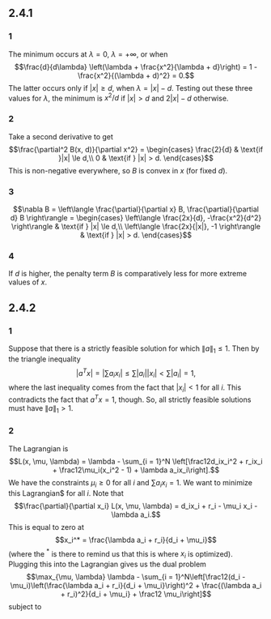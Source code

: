 ## 2.4.1
### 1
The minimum occurs at $\lambda = 0$, $\lambda = +\infty$, or when
$$\frac{d}{d\lambda} \left(\lambda + \frac{x^2}{\lambda + d}\right) = 1 - \frac{x^2}{(\lambda + d)^2} = 0.$$
The latter occurs only if $|x| \ge d$, when $\lambda = |x| - d$.  Testing out these three values for $\lambda$, the minimum is $x^2 / d$ if $|x| > d$ and $2|x| - d$ otherwise.

### 2
Take a second derivative to get
$$\frac{\partial^2 B(x, d)}{\partial x^2} = \begin{cases}
\frac{2}{d} & \text{if }|x| \le d,\\
0 & \text{if } |x| > d.
\end{cases}$$
This is non-negative everywhere, so $B$ is convex in $x$ (for fixed $d$).

### 3
$$\nabla B = \left\langle \frac{\partial}{\partial x} B, \frac{\partial}{\partial d} B \right\rangle = \begin{cases}
\left\langle \frac{2x}{d}, -\frac{x^2}{d^2} \right\rangle & \text{if } |x| \le d,\\
\left\langle \frac{2x}{|x|}, -1 \right\rangle & \text{if } |x| > d.
\end{cases}$$
### 4
If $d$ is higher, the penalty term $B$ is comparatively less for more extreme values of $x$.

## 2.4.2
### 1
Suppose that there is a strictly feasible solution for which $\|a\|_1 \le 1.$  Then by the triangle inequality
$$|a^Tx| = \left|\sum a_ix_i\right| \le \sum |a_i||x_i| < \sum|a_i| = 1,$$
where the last inequality comes from the fact that $|x_i| < 1$ for all $i$.  This contradicts the fact that $a^Tx = 1$, though.  So, all strictly feasible solutions must have $\|a\|_1 > 1$.
### 2
The Lagrangian is
$$L(x, \mu, \lambda) = \lambda - \sum_{i = 1}^N \left[\frac12d_ix_i^2 + r_ix_i + \frac12\mu_i(x_i^2 - 1) + \lambda a_ix_i\right].$$
We have the constraints $\mu_i \ge 0$ for all $i$ and $\sum a_ix_i = 1$.
We want to minimize this Lagrangian$ for all $i$.  Note that
$$\frac{\partial}{\partial x_i} L(x, \mu, \lambda) = d_ix_i + r_i - \mu_i x_i - \lambda a_i.$$
This is equal to zero at
$$x_i^* = \frac{\lambda a_i + r_i}{d_i + \mu_i}$$
(where the $^*$ is there to remind us that this is where $x_i$ is optimized).  Plugging this into the Lagrangian gives us the dual problem
$$\max_{\mu, \lambda} \lambda - \sum_{i = 1}^N\left[\frac12(d_i - \mu_i)\left(\frac{\lambda  a_i + r_i}{d_i + \mu_i}\right)^2 + \frac{(\lambda  a_i + r_i)^2}{d_i + \mu_i} + \frac12 \mu_i\right]$$
subject to 
